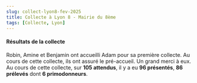 ```yaml
---
slug: collect-lyon8-fev-2025
title: Collecte à Lyon 8 - Mairie du 8ème
tags: [Collecte, Lyon]
---
```


#### Résultats de la collecte

Robin, Amine et Benjamin ont accueilli Adam pour sa première collecte. Au cours de cette collecte, ils ont assuré le pré-accueil. Un grand merci à eux. Au cours de cette collecte, sur **105 attendus**, il y a eu **96 présentés**, **86 prélevés** dont **6 primodonneurs**. 